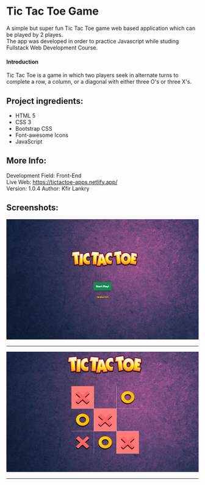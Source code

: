 # Tic Tac Toe Game
A simple but super fun Tic Tac Toe game web based application which can be played by 2 playes.  
The app was developed in order to practice Javascript while studing Fullstack Web Development Course. 

#### Introduction
Tic Tac Toe is a game in which two players seek in alternate turns to complete a row, a column, or a diagonal with either three O's or three X's.  

## Project ingredients:
* HTML 5  
* CSS 3  
* Bootstrap CSS  
* Font-awesome Icons  
* JavaScript  

## More Info: 
Development Field: Front-End  
Live Web: https://tictactoe-apps.netlify.app/  
Version: 1.0.4 
Author: Kfir Lankry  

## Screenshots:  
![alt text](https://github.com/KfirLankry/TicTacToe-Game/blob/main/imgs/screenshot_1.jpg?raw=true) 
***
![alt text](https://github.com/KfirLankry/TicTacToe-Game/blob/main/imgs/screenshot__2.jpg?raw=true)  
***
